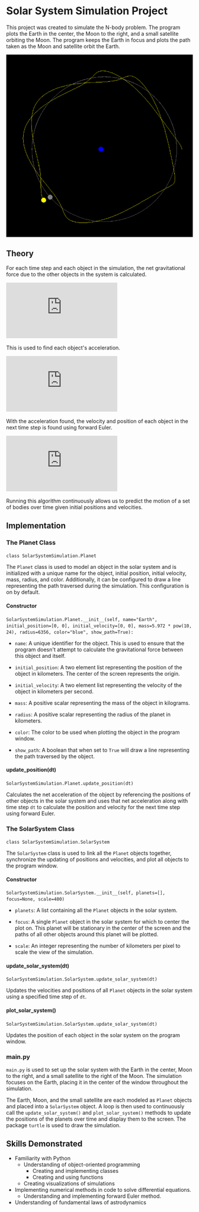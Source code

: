 # Solar System Simulation Project
 
This project was created to simulate the N-body problem. The program plots the Earth in the center, the Moon to the right, and a small satellite orbiting the Moon. The program keeps the Earth in focus and plots the path taken as the Moon and satellite orbit the Earth.

![N-Body Problem Simulation Screenshot](https://github.com/BrandonBNguyen/SolarSystemSimulation/blob/main/screenshots/showcase.PNG)

## Theory

For each time step and each object in the simulation, the net gravitational force due to the other objects in the system is calculated.

![Net force due to gravity equation](https://latex.codecogs.com/gif.latex?%5Clarge%20%5Cleft%28%20%5Cvec%7BF_%7B%5Ctext%7Bnet%7D%7D%7D%5Cright%29_i%20%3D%20%5Csum_%7B%5Csubstack%7Bj%3D1%5C%5Cj%5Cneq%20i%7D%7D%5En%20%5Cfrac%7BGm_im_j%7D%7B%7C%7C%5Cvec%7Br%7D_j-%5Cvec%7Br%7D_i%7C%7C%5E2%7D%20%5Cfrac%7B%5Cvec%7Br%7D_j-%5Cvec%7Br%7D_i%7D%7B%7C%7C%5Cvec%7Br%7D_j-%5Cvec%7Br%7D_i%7C%7C%7D%20%3D%5Csum_%7B%5Csubstack%7Bj%3D1%5C%5Cj%5Cneq%20i%7D%7D%5En%20%5Cfrac%7BGm_im_j%7D%7B%7C%7C%5Cvec%7Br%7D_j-%5Cvec%7Br%7D_i%7C%7C%5E3%7D%20%5Cleft%28%5Cvec%7Br%7D_j-%5Cvec%7Br%7D_i%20%5Cright%20%29)

This is used to find each object's acceleration.

![Net acceleration due to net force](https://latex.codecogs.com/gif.latex?%5CLARGE%20%5Cvec%7Ba%7D_i%20%3D%20%5Cfrac%7B%5Cleft%28%20%5Cvec%7BF_%7B%5Ctext%7Bnet%7D%7D%7D%5Cright%29_i%7D%7Bm_i%7D)

With the acceleration found, the velocity and position of each object in the next time step is found using forward Euler.

![Forward euler algorithm](https://latex.codecogs.com/gif.latex?%5Chuge%20%5Cbegin%7Balign*%7D%20%5Cvec%7Bv%7D%28t_%7Bi&plus;1%7D%29%26%3D%5Cvec%7Ba%7D%28t_%7Bi&plus;1%7D%29%5C%3Bdt%20&plus;%20%5Cvec%7Bv%7D%28t_%7Bi%7D%29%5C%5C%20%5Cvec%7Bx%7D%28t_%7Bi&plus;1%7D%29%26%3D%5Cvec%7Bv%7D%28t_%7Bi&plus;1%7D%29%5C%3Bdt%20&plus;%20%5Cvec%7Bx%7D%28t_%7Bi%7D%29%20%5Cend%7Balign*%7D)

Running this algorithm continuously allows us to predict the motion of a set of bodies over time given initial positions and velocities.

## Implementation

### The Planet Class

```class SolarSystemSimulation.Planet```

The `Planet` class is used to model an object in the solar system and is initialized with a unique name for the object, initial position, initial velocity, mass, radius, and color. Additionally, it can be configured to draw a line representing the path traversed during the simulation. This configuration is on by default.

#### Constructor

```SolarSystemSimulation.Planet.__init__(self, name="Earth", initial_position=[0, 0], initial_velocity=[0, 0], mass=5.972 * pow(10, 24), radius=6356, color="blue", show_path=True):```

 - `name`: A unique identifier for the object. This is used to ensure
   that the program doesn't attempt to calculate the gravitational force
   between this object and itself.
   
 - `initial_position`: A two element list representing the position of
   the object in kilometers. The center of the screen represents the
   origin.
   
 - `initial_velocity`: A two element list representing the velocity of
   the object in kilometers per second.
   
 - `mass`: A positive scalar representing the mass of the object in
   kilograms.
   
 - `radius`: A positive scalar representing the radius of the planet in
   kilometers.
   
 - `color`: The color to be used when plotting the object in the program
   window.
   
 - `show_path`: A boolean that when set to `True` will draw a line
   representing the path traversed by the object.

#### update_position(dt)

```SolarSystemSimulation.Planet.update_position(dt)```

Calculates the net acceleration of the object by referencing the positions of other objects in the solar system and uses that net acceleration along with time step `dt` to calculate the position and velocity for the next time step using forward Euler.

### The SolarSystem Class

```class SolarSystemSimulation.SolarSystem```

The `SolarSystem` class is used to link all the `Planet` objects together, synchronize the updating of positions and velocities, and plot all objects to the program window.

#### Constructor

```SolarSystemSimulation.SolarSystem.__init__(self, planets=[], focus=None, scale=400)```

 - `planets`: A list containing all the `Planet` objects in the solar system.
   
 - `focus`: A single `Planet` object in the solar system for which to center the plot on. This planet will be stationary in the center of the screen and the paths of all other objects around this planet will be plotted.

 - `scale`: An integer representing the number of kilometers per pixel to scale the view of the simulation.

#### update_solar_system(dt)

```SolarSystemSimulation.SolarSystem.update_solar_system(dt)```

Updates the velocities and positions of all `Planet` objects in the solar system using a specified time step of `dt`. 

#### plot_solar_system()

```SolarSystemSimulation.SolarSystem.update_solar_system(dt)```

Updates the position of each object in the solar system on the program window.

### main.py

`main.py` is used to set up the solar system with the Earth in the center, Moon to the right, and a small satellite to the right of the Moon. The simulation focuses on the Earth, placing it in the center of the window throughout the simulation.

The Earth, Moon, and the small satellite are each modeled as `Planet` objects and placed into a `SolarSystem` object. A loop is then used to continuously call the `update_solar_system()` and `plot_solar_system()` methods to update the positions of the planets over time and display them to the screen. The package `turtle` is used to draw the simulation.

## Skills Demonstrated

 - Familiarity with Python
	 - Understanding of object-oriented programming 
		 - Creating and implementing classes
		 - Creating and using functions
	 - Creating visualizations of simulations
 - Implementing numerical methods in code to solve differential equations.
	 - Understanding and implementing forward Euler method.
 - Understanding of fundamental laws of astrodynamics

